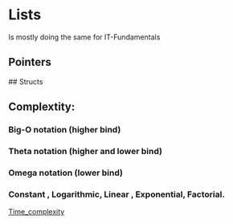# Lists

Is mostly doing the same for IT-Fundamentals

## Pointers

## Structs

## Complextity:

### Big-O notation (higher bind)

### Theta notation (higher and lower bind)

### Omega notation (lower bind)

### Constant , Logarithmic, Linear , Exponential, Factorial.

[Time_complexity](https://en.wikipedia.org/wiki/Time_complexity)

